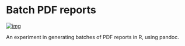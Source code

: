 # Batch PDF reports

[![img](https://img.shields.io/badge/Lifecycle-Experimental-339999)](https://github.com/bcgov/repomountie/blob/master/doc/lifecycle-badges.md)

An experiment in generating batches of PDF reports in R, using pandoc.


